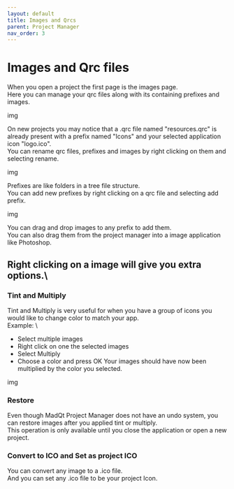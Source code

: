 ```yaml
---
layout: default
title: Images and Qrcs
parent: Project Manager
nav_order: 3
---
```


# Images and Qrc files

When you open a project the first page is the images page.\
Here you can manage your qrc files along with its containing prefixes and images.

img

On new projects you may notice that a .qrc file named "resources.qrc" is already
present with a prefix named "Icons" and your selected application icon "logo.ico".\
You can rename qrc files, prefixes and images by right clicking on them and selecting rename.

img

Prefixes are like folders in a tree file structure.\
You can add new prefixes by right clicking on a qrc file and selecting add prefix.

img

You can drag and drop images to any prefix to add them.\
You can also drag them from the project manager into a image application
like Photoshop.

## Right clicking on a image will give you extra options.\

### Tint and Multiply
Tint and Multiply is very useful for when you have a group of icons you would like
to change color to match your app. \
Example: \
- Select multiple images
- Right click on one the selected images
- Select Multiply
- Choose a color and press OK
Your images should have now been multiplied by the color you selected.

img

### Restore
Even though MadQt Project Manager does not have an undo system, you can restore
images after you applied tint or multiply.\
This operation is only available until you close the application or open a new project.

### Convert to ICO and Set as project ICO
You can convert any image to a .ico file.\
And you can set any .ico file to be your project Icon.
